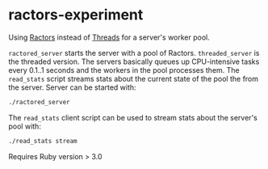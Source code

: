 # ractors-experiment
Using [Ractors](https://ruby-doc.org/core-3.0.0/Ractor.html) instead of [Threads](https://ruby-doc.org/core-3.0.0/Thread.html) for a server's worker pool.

`ractored_server` starts the server with a pool of Ractors. `threaded_server` is the threaded version. The servers basically queues up CPU-intensive tasks every 0.1..1 seconds and the workers in the pool processes them.
The `read_stats` script streams stats about the current state of the pool the from the server. 
Server can be started with:

```bash
./ractored_server
```

The `read_stats` client script can be used to stream stats about the server's pool with:

```bash
./read_stats stream
```

Requires Ruby version > 3.0
